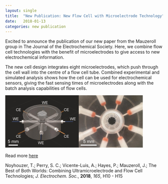 ```yaml
---
layout: single
title:  "New Publication: New Flow Cell with Microelectrode Technology"
date:   2018-01-13
categories: new publication
---
```


Excited to announce the publication of our new paper from the Mauzeroll group in The Journal of the Electrochemical Society. Here, we combine flow cell technologies with the benefit of microelectrodes to give access to new electrochemical information.

The new cell design integrates eight microelectrodes, which push through the cell wall into the centre of a flow cell tube. Combined experimental and simulated analysis shows how the cell can be used for electrochemical sensors, giving the fast sensing times of microelectrodes along with the batch analysis capabilities of flow cells. 

![Noyhouzer et al, *J. Electrochem. Soc.*, **2018**, *165*, H10](/images_posts/2018-01-13/Flow-Cell.png)

Read more [here](https://doi.org/10.1149/2.0641802jes)

Noyhouzer, T.; Perry, S. C.; Vicente-Luis, A.; Hayes, P.; Mauzeroll, J.; The Best of Both Worlds: Combining Ultramicroelectrode and Flow Cell Technologies; *J. Electrochem. Soc.*, **2018**, *165*, H10 - H15